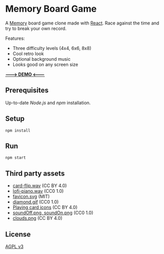 # Memory Board Game

A [Memory](https://en.wikipedia.org/wiki/Concentration_(card_game)) board game clone made with [React](https://react.dev). Race against the time and try to break your own record.

Features:

- Three difficulty levels (4x4, 6x6, 8x8)
- Cool retro look
- Optional background music
- Looks good on any screen size

**[---> DEMO <---](https://marc.codeberg.page/memory-game)**

## Prerequisites

Up-to-date *Node.js* and *npm* installation.

## Setup

`npm install`

## Run

`npm start`

## Third party assets

- [card-flip.wav](https://freesound.org/people/f4ngy/sounds/240776/) (CC BY 4.0)
- [lofi-piano.wav](https://freesound.org/people/holizna/sounds/629176/) (CC0 1.0)
- [favicon.svg](https://tabler-icons.io/i/category-2) (MIT)
- [diamond.gif](https://opengameart.org/content/pixel-art-loading-icon-2) (CC0 1.0)
- [Playing card icons](https://kyrise.itch.io/kyrises-free-16x16-rpg-icon-pack) (CC BY 4.0)
- [soundOff.png, soundOn.png](https://opengameart.org/content/sound-onoff-images) (CC0 1.0)
- [clouds.png](https://s4m-ur4i.itch.io/pixelart-clouds-background) (CC BY 4.0)


## License

[AGPL v3](https://codeberg.org/marc/docker-name-generator/src/branch/main/LICENSE)
